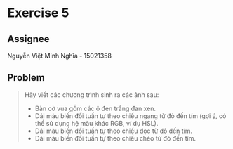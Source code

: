 # Exercise 5

## Assignee

Nguyễn Việt Minh Nghĩa - 15021358

## Problem

> Hãy viết các chương trình sinh ra các ảnh sau:
>
> - Bàn cờ vua gồm các ô đen trắng đan xen.
> - Dải màu biến đổi tuần tự theo chiều ngang từ đỏ đến tím (gợi ý, có thể sử dụng hệ màu khác RGB, ví dụ HSL).
> - Dải màu biến đổi tuần tự theo chiều dọc từ đỏ đến tím.
> - Dải màu biến đổi tuần tự theo chiều chéo từ đỏ đến tím.
